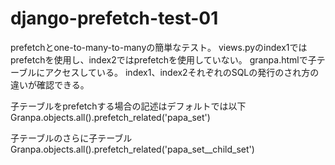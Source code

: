 # django-prefetch-test-01

prefetchとone-to-many-to-manyの簡単なテスト。
views.pyのindex1ではprefetchを使用し、index2ではprefetchを使用していない。
granpa.htmlで子テーブルにアクセスしている。
index1、index2それぞれのSQLの発行のされ方の違いが確認できる。

子テーブルをprefetchする場合の記述はデフォルトでは以下
Granpa.objects.all().prefetch_related('papa_set')

子テーブルのさらに子テーブル
Granpa.objects.all().prefetch_related('papa_set__child_set')


